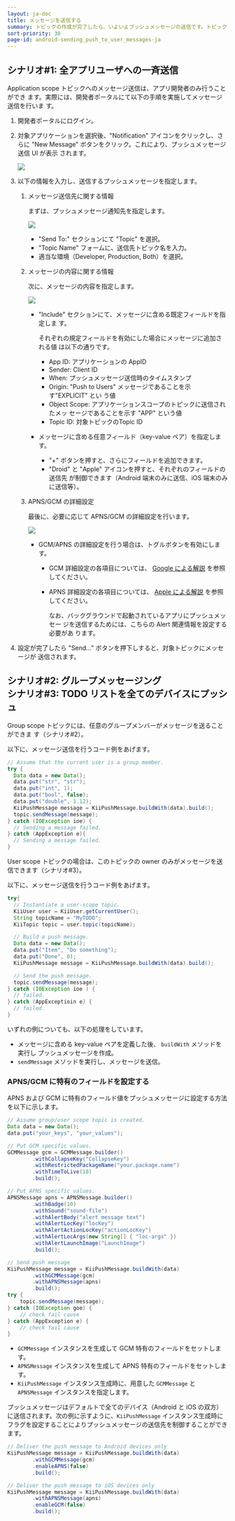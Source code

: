```yaml
---
layout: ja-doc
title: メッセージを送信する
summary: トピックの作成が完了したら、いよいよプッシュメッセージの送信です。トピックにメッセージを送信すると、このトピックを購読している全てのユーザに対してメッセージがプッシュされます。ここでは、サンプルシナリオのそれぞれを例に取り、メッセージ送信の方法を説明していきます。
sort-priority: 30
page-id: android-sending_push_to_user_messages-ja
---
```

## シナリオ#1: 全アプリユーザへの一斉送信

Application scope トピックへのメッセージ送信は、アプリ開発者のみ行うことができ
ます。実際には、開発者ポータルにて以下の手順を実施してメッセージ送信を行いま
す。

1. 開発者ポータルにログイン。
2. 対象アプリケーションを選択後、"Notification" アイコンをクリックし、さらに
   "New Message" ボタンをクリック。これにより、プッシュメッセージ送信 UI が表示
   されます。

    ![](01.png)

3.  以下の情報を入力し、送信するプッシュメッセージを指定します。
    1.  メッセージ送信先に関する情報

        まずは、プッシュメッセージ通知先を指定します。

        ![](02.png)
        * "Send To:" セクションにて "Topic" を選択。
        * "Topic Name" フォームに、送信先トピック名を入力。
        * 適当な環境（Developer, Production, Both）を選択。

    2.  メッセージの内容に関する情報

        次に、メッセージの内容を指定します。

        ![](03.png)
        * "Include" セクションにて、メッセージに含める既定フィールドを指定しま
          す。

            それぞれの規定フィールドを有効にした場合にメッセージに追加される値
            は以下の通りです。
            * App ID: アプリケーションの AppID
            * Sender: Client ID
            * When: プッシュメッセージ送信時のタイムスタンプ
            * Origin: "Push to Users" メッセージであることを示す"EXPLICIT" とい
              う値
            * Object Scope: アプリケーションスコープのトピックに送信されたメッ
              セージであることを示す "APP" という値
            * Topic ID: 対象トピックのTopic ID
        * メッセージに含める任意フィールド（key-value ペア）を指定します。
            * "+" ボタンを押すと、さらにフィールドを追加できます。
            * "Droid" と "Apple" アイコンを押すと、それぞれのフィールドの送信先
              が制御できます（Android 端末のみに送信、iOS 端末のみに送信等）。

    3.  APNS/GCM の詳細設定

        最後に、必要に応じて APNS/GCM の詳細設定を行います。

        ![](04.png)
        * GCM/APNS の詳細設定を行う場合は、トグルボタンを有効にします。
            *   GCM 詳細設定の各項目については、
                [Google による解説](http://developer.android.com/google/gcm/gcm.html#server)
                を参照してください。
            *   APNS 詳細設定の各項目については、
                [Apple による解説](http://developer.apple.com/library/mac/#documentation/NetworkingInternet/Conceptual/RemoteNotificationsPG/ApplePushService/ApplePushService.html)
                を参照してください。

                なお、バックグラウンドで起動されているアプリにプッシュメッセー
                ジを送信するためには、こちらの Alert 関連情報を設定する必要があ
                ります。

4. 設定が完了したら "Send..." ボタンを押下しすると、対象トピックにメッセージが
   送信されます。


## シナリオ#2: グループメッセージング<BR />シナリオ#3: TODO リストを全てのデバイスにプッシュ

Group scope トピックには、任意のグループメンバーがメッセージを送ることができま
す（シナリオ#2）。

以下に、メッセージ送信を行うコード例をあげます。

```java
// Assume that the current user is a group member.
try {
  Data data = new Data();
  data.put("str", "str");
  data.put("int", 1);
  data.put("bool", false);
  data.put("double", 1.12);
  KiiPushMessage message = KiiPushMessage.buildWith(data).build();
  topic.sendMessage(message);
} catch (IOException ioe) {
  // Sending a message failed.
} catch (AppException e){
  // Sending a message failed.
}
```

User scope トピックの場合は、このトピックの owner のみがメッセージを送信できます（シナリオ#3）。

以下に、メッセージ送信を行うコード例をあげます。

```java
try{
  // Instantiate a user-scope topic.
  KiiUser user = KiiUser.getCurrentUser();
  String topicName = "MyTODO";
  KiiTopic topic = user.topic(topicName);

  // Build a push message.
  Data data = new Data();
  data.put("Item", "Do something");
  data.put("Done", 0);
  KiiPushMessage message = KiiPushMessage.buildWith(data).build();

  // Send the push message.
  topic.sendMessage(message);
} catch (IOException ioe ) {
  // failed.
} catch (AppExceptioin e) {
  // failed.
}
```

いずれの例についても、以下の処理をしています。

* メッセージに含める key-value ペアを定義した後、 `buildWith` メソッドを実行し
  プッシュメッセージを作成。
* `sendMessage` メソッドを実行し、メッセージを送信。


### APNS/GCM に特有のフィールドを設定する

APNS および GCM に特有のフィールド値をプッシュメッセージに設定する方法を以下に示します。

```java
// Assume group/user scope topic is created.
Data data = new Data();
data.put("your_keys", "your_values");

// Put GCM specific values.
GCMMessage gcm = GCMMessage.builder()
        .withCollapseKey("CollapseKey")
        .withRestrictedPackageName("your.package.name")
        .withTimeToLive(10)
        .build();

// Put APNS specific values.
APNSMessage apns = APNSMessage.builder()
        .withBadge(10)
        .withSound("sound-file")
        .withAlertBody("alert message text")
        .withAlertLocKey("locKey")
        .withAlertActionLocKey("actionLocKey")
        .withAlertLocArgs(new String[] { "loc-args" })
        .withAlertLaunchImage("LaunchImage")
        .build();

// Send push message
KiiPushMessage message = KiiPushMessage.buildWith(data)
        .withGCMMessage(gcm)
        .withAPNSMessage(apns)
        .build();
try {        
    topic.sendMessage(message);
} catch (IOException goe) {
    // check fail cause
} catch (AppException e) {
    // check fail cause
}
```

* `GCMMessage` インスタンスを生成して GCM 特有のフィールドをセットします。
* `APNSMessage` インスタンスを生成して APNS 特有のフィールドをセットします。
* `KiiPushMessage` インスタンス生成時に、用意した `GCMMessage` と `APNSMessage` インスタンスを指定します。

プッシュメッセージはデフォルトで全てのデバイス（Android と iOS の双方）に送信されます。次の例に示すように、`KiiPushMessage` インスタンス生成時にフラグを設定することによりプッシュメッセージの送信先を制御することができます。

```java
// Deliver the push message to Android devices only
KiiPushMessage message = KiiPushMessage.buildWith(data)
        .withGCMMessage(gcm)
        .enableAPNS(false)
        .build();

// Deliver the push message to iOS devices only
KiiPushMessage message = KiiPushMessage.buildWith(data)
        .withAPNSMessage(apns)
        .enableGCM(false)
        .build();

```